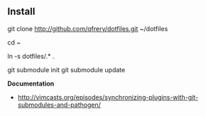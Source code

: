 Install
-------

git clone http://github.com/qfrery/dotfiles.git ~/dotfiles

cd ~

ln -s dotfiles/.* .

git submodule init
git submodule update


**Documentation**
* http://vimcasts.org/episodes/synchronizing-plugins-with-git-submodules-and-pathogen/
